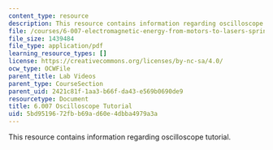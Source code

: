 ```yaml
---
content_type: resource
description: This resource contains information regarding oscilloscope tutorial.
file: /courses/6-007-electromagnetic-energy-from-motors-to-lasers-spring-2011/5bd9519672fbb69ad60e4dbba4979a3a_MIT6_007S11_lab1_scope.pdf
file_size: 1439484
file_type: application/pdf
learning_resource_types: []
license: https://creativecommons.org/licenses/by-nc-sa/4.0/
ocw_type: OCWFile
parent_title: Lab Videos
parent_type: CourseSection
parent_uid: 2421c81f-1aa3-b66f-da43-e569b0690de9
resourcetype: Document
title: 6.007 Oscilloscope Tutorial
uid: 5bd95196-72fb-b69a-d60e-4dbba4979a3a
---
```

This resource contains information regarding oscilloscope tutorial.